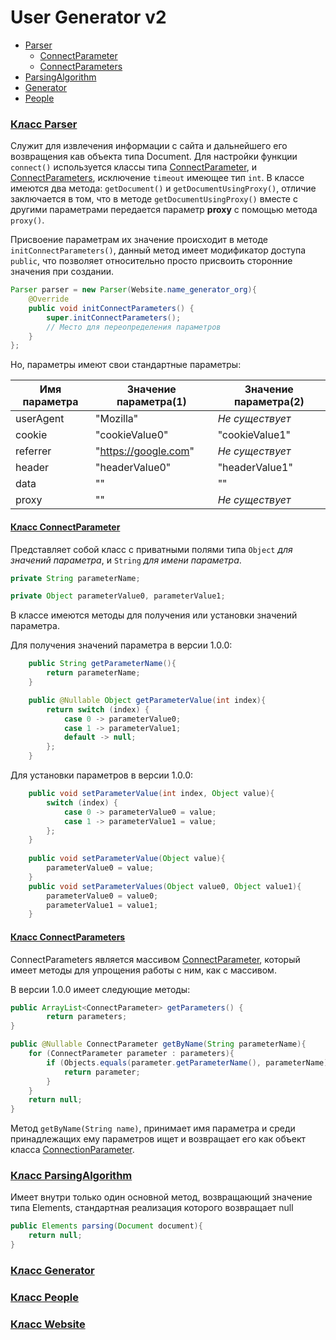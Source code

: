 # User Generator v2

- [Parser](#класс-parser)
    - [ConnectParameter](#класс-connectparameter)
    - [ConnectParameters](#класс-connectparameters)
- [ParsingAlgorithm](#класс-parsingalgorithm)
- [Generator](#класс-generator)
- [People](#класс-people)

### [Класс Parser](src/main/java/org/fbs/user_generator_v2/util/Parser.java)

Служит для извлечения информации с сайта и дальнейшего его возвращения кав объекта типа Document. Для настройки функции `connect()` используется классы типа [ConnectParameter](#класс-connectparameter), и [ConnectParameters](#класс-connectparameters), исключение `timeout` имеющее тип `int`. В классе имеются два метода: `getDocument()` и `getDocumentUsingProxy()`, отличие заключается в том, что в методе `getDocumentUsingProxy()` вместе с другими параметрами передается параметр **proxy** с помощью метода `proxy()`.

Присвоение параметрам их значение происходит в методе `initConnectParameters()`, данный метод имеет модификатор доступа `public`, что позволяет относительно просто присвоить сторонние значения при создании.

```java
Parser parser = new Parser(Website.name_generator_org){
    @Override
    public void initConnectParameters() {
        super.initConnectParameters();
        // Место для переопределения параметров
    }
};
```
Но, параметры имеют свои стандартные параметры:

| Имя параметра | Значение параметра(1) | Значение параметра(2) |
|---------------|-----------------------|-----------------------|
| userAgent     | "Mozilla"             | _Не существует_       |
| cookie        | "cookieValue0"        | "cookieValue1"        |
| referrer      | "https://google.com"  | _Не существует_       |
| header        | "headerValue0"        | "headerValue1"        |
| data          | ""                    | ""                    |
| proxy         | ""                    | _Не существует_       |

#### [Класс ConnectParameter](src/main/java/org/fbs/user_generator_v2/data/ConnectParameter.java)

Представляет собой класс с приватными полями типа `Object` _для значений параметра_, и `String` _для имени параметра_.
```java
private String parameterName;

private Object parameterValue0, parameterValue1;
```

В классе имеются методы для получения или установки значений параметра.

Для получения значений параметра в версии 1.0.0:
```java
    public String getParameterName(){
        return parameterName;
    }

    public @Nullable Object getParameterValue(int index){
        return switch (index) {
            case 0 -> parameterValue0;
            case 1 -> parameterValue1;
            default -> null;
        };
    }
```

Для установки параметров в версии 1.0.0:

```java
    public void setParameterValue(int index, Object value){
        switch (index) {
            case 0 -> parameterValue0 = value;
            case 1 -> parameterValue1 = value;
        };
    }
    
    public void setParameterValue(Object value){
        parameterValue0 = value;
    }
    public void setParameterValues(Object value0, Object value1){
        parameterValue0 = value0;
        parameterValue1 = value1;
    }
```

#### [Класс ConnectParameters](src/main/java/org/fbs/user_generator_v2/data/ConnectParameters.java)

ConnectParameters является массивом [ConnectParameter](#класс-connectparameter), который имеет методы для упрощения работы с ним, как с массивом.

В версии 1.0.0 имеет следующие методы:

```java
public ArrayList<ConnectParameter> getParameters() {
        return parameters;
}

public @Nullable ConnectParameter getByName(String parameterName){
    for (ConnectParameter parameter : parameters){
        if (Objects.equals(parameter.getParameterName(), parameterName)){
            return parameter;
        }
    }
    return null;
}
```

Метод `getByName(String name)`, принимает имя параметра и среди принадлежащих ему параметров ищет и возвращает его как объект класса [ConnectionParameter](#класс-connectparameter).

### [Класс ParsingAlgorithm](/src/main/java/org/fbs/user_generator_v2/data/ParsingAlgorithm.java)

Имеет внутри только один основной метод, возвращающий значение типа Elements, стандартная реализация которого возвращает null
```java
public Elements parsing(Document document){
    return null;
}
```

### [Класс Generator](/src/main/java/org/fbs/user_generator_v2/Generator.java)

### [Класс People](/src/main/java/org/fbs/user_generator_v2/data/People.java)

### [Класс Website](/src/main/java/org/fbs/user_generator_v2/data/Website.java)
